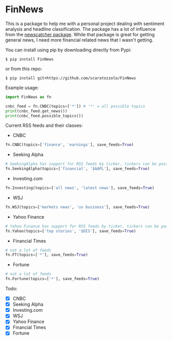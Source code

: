 # FinNews

This is a package to help me with a personal project dealing with sentiment analysis and headline classification. The package has a lot of influence from the [newscatcher package](https://github.com/kotartemiy/newscatcher). While that package is great for getting general news, I need more financial related news that I wasn't getting.


You can install using pip by downloading directly from Pypi:
```
$ pip install FinNews
```
or from this repo:
```
$ pip install git+https://github.com/scaratozzolo/FinNews
```

Example usage:
```python
import FinNews as fn

cnbc_feed = fn.CNBC(topics=['*']) # '*' = all possible topics
print(cnbc_feed.get_news())
print(cnbc_feed.possible_topics())
```

Current RSS feeds and their classes:
- CNBC
```python
fn.CNBC(topics=['finance', 'earnings'], save_feeds=True)
```
- Seeking Alpha
```python
# SeekingAlpha has support for RSS feeds by ticker, tickers can be passed as a topic and are denoted by $XXX
fn.SeekingAlpha(topics=['financial', '$AAPL'], save_feeds=True)
```
- Investing.com
```python
fn.Investing(topics=['all news', 'latest news'], save_feeds=True)
```
- WSJ
```python
fn.WSJ(topics=['markets news', 'us business'], save_feeds=True)
```
- Yahoo Finance
```python
# Yahoo Finance has support for RSS feeds by ticker, tickers can be passed as a topic and are denoted by $XXX
fn.Yahoo(topics=['top stories', '$DIS'], save_feeds=True)
```
- Financial Times
```python
# not a lot of feeds
fn.FT(topics=['*'], save_feeds=True)
```
- Fortune
```python
# not a lot of feeds
fn.Fortune(topics=['*'], save_feeds=True)
```

Todo:
- [x] CNBC
- [x] Seeking Alpha
- [x] Investing.com
- [x] WSJ
- [x] Yahoo Finance
- [x] Financial Times
- [x] Fortune
